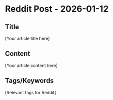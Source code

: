 # Reddit Post - 2026-01-12

## Title
[Your article title here]

## Content
[Your article content here]

## Tags/Keywords
[Relevant tags for Reddit]
